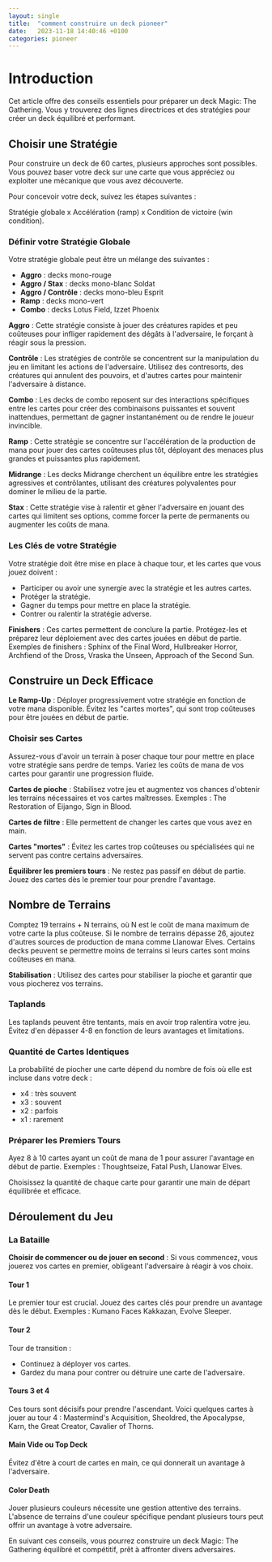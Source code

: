```yaml
---
layout: single
title:  "comment construire un deck pioneer"
date:   2023-11-18 14:40:46 +0100
categories: pioneer
---
```


# Introduction

Cet article offre des conseils essentiels pour préparer un deck Magic: The Gathering. Vous y trouverez des lignes directrices et des stratégies pour créer un deck équilibré et performant.

## Choisir une Stratégie

Pour construire un deck de 60 cartes, plusieurs approches sont possibles. Vous pouvez baser votre deck sur une carte que vous appréciez ou exploiter une mécanique que vous avez découverte. 

Pour concevoir votre deck, suivez les étapes suivantes :

Stratégie globale x Accélération (ramp) x Condition de victoire (win condition).

### Définir votre Stratégie Globale

Votre stratégie globale peut être un mélange des suivantes :

- **Aggro** : decks mono-rouge
- **Aggro / Stax** : decks mono-blanc Soldat
- **Aggro / Contrôle** : decks mono-bleu Esprit
- **Ramp** : decks mono-vert
- **Combo** : decks Lotus Field, Izzet Phoenix

**Aggro** : Cette stratégie consiste à jouer des créatures rapides et peu coûteuses pour infliger rapidement des dégâts à l'adversaire, le forçant à réagir sous la pression.

**Contrôle** : Les stratégies de contrôle se concentrent sur la manipulation du jeu en limitant les actions de l'adversaire. Utilisez des contresorts, des créatures qui annulent des pouvoirs, et d'autres cartes pour maintenir l'adversaire à distance.

**Combo** : Les decks de combo reposent sur des interactions spécifiques entre les cartes pour créer des combinaisons puissantes et souvent inattendues, permettant de gagner instantanément ou de rendre le joueur invincible.

**Ramp** : Cette stratégie se concentre sur l'accélération de la production de mana pour jouer des cartes coûteuses plus tôt, déployant des menaces plus grandes et puissantes plus rapidement.

**Midrange** : Les decks Midrange cherchent un équilibre entre les stratégies agressives et contrôlantes, utilisant des créatures polyvalentes pour dominer le milieu de la partie.

**Stax** : Cette stratégie vise à ralentir et gêner l'adversaire en jouant des cartes qui limitent ses options, comme forcer la perte de permanents ou augmenter les coûts de mana.

### Les Clés de votre Stratégie

Votre stratégie doit être mise en place à chaque tour, et les cartes que vous jouez doivent :

- Participer ou avoir une synergie avec la stratégie et les autres cartes.
- Protéger la stratégie.
- Gagner du temps pour mettre en place la stratégie.
- Contrer ou ralentir la stratégie adverse.

**Finishers** : Ces cartes permettent de conclure la partie. Protégez-les et préparez leur déploiement avec des cartes jouées en début de partie. Exemples de finishers : Sphinx of the Final Word, Hullbreaker Horror, Archfiend of the Dross, Vraska the Unseen, Approach of the Second Sun.

## Construire un Deck Efficace

**Le Ramp-Up** : Déployer progressivement votre stratégie en fonction de votre mana disponible. Évitez les "cartes mortes", qui sont trop coûteuses pour être jouées en début de partie.

### Choisir ses Cartes

Assurez-vous d'avoir un terrain à poser chaque tour pour mettre en place votre stratégie sans perdre de temps. Variez les coûts de mana de vos cartes pour garantir une progression fluide.

**Cartes de pioche** : Stabilisez votre jeu et augmentez vos chances d'obtenir les terrains nécessaires et vos cartes maîtresses. Exemples : The Restoration of Eijango, Sign in Blood.

**Cartes de filtre** : Elle permettent de changer les cartes que vous avez en main.

**Cartes "mortes"** : Évitez les cartes trop coûteuses ou spécialisées qui ne servent pas contre certains adversaires.

**Équilibrer les premiers tours** : Ne restez pas passif en début de partie. Jouez des cartes dès le premier tour pour prendre l'avantage.

## Nombre de Terrains

Comptez 19 terrains + N terrains, où N est le coût de mana maximum de votre carte la plus coûteuse. Si le nombre de terrains dépasse 26, ajoutez d'autres sources de production de mana comme Llanowar Elves. Certains decks peuvent se permettre moins de terrains si leurs cartes sont moins coûteuses en mana.

**Stabilisation** : Utilisez des cartes pour stabiliser la pioche et garantir que vous piocherez vos terrains.

### Taplands

Les taplands peuvent être tentants, mais en avoir trop ralentira votre jeu. Évitez d'en dépasser 4-8 en fonction de leurs avantages et limitations.

### Quantité de Cartes Identiques

La probabilité de piocher une carte dépend du nombre de fois où elle est incluse dans votre deck :

- x4 : très souvent
- x3 : souvent
- x2 : parfois
- x1 : rarement

### Préparer les Premiers Tours

Ayez 8 à 10 cartes ayant un coût de mana de 1 pour assurer l'avantage en début de partie. Exemples : Thoughtseize, Fatal Push, Llanowar Elves.

Choisissez la quantité de chaque carte pour garantir une main de départ équilibrée et efficace.

## Déroulement du Jeu

### La Bataille

**Choisir de commencer ou de jouer en second** : Si vous commencez, vous jouerez vos cartes en premier, obligeant l'adversaire à réagir à vos choix.

#### Tour 1

Le premier tour est crucial. Jouez des cartes clés pour prendre un avantage dès le début. Exemples : Kumano Faces Kakkazan, Evolve Sleeper.

#### Tour 2

Tour de transition :

- Continuez à déployer vos cartes.
- Gardez du mana pour contrer ou détruire une carte de l'adversaire.

#### Tours 3 et 4

Ces tours sont décisifs pour prendre l'ascendant. Voici quelques cartes à jouer au tour 4 : Mastermind's Acquisition, Sheoldred, the Apocalypse, Karn, the Great Creator, Cavalier of Thorns.

#### Main Vide ou Top Deck

Évitez d'être à court de cartes en main, ce qui donnerait un avantage à l'adversaire.

#### Color Death

Jouer plusieurs couleurs nécessite une gestion attentive des terrains. L'absence de terrains d'une couleur spécifique pendant plusieurs tours peut offrir un avantage à votre adversaire.

En suivant ces conseils, vous pourrez construire un deck Magic: The Gathering équilibré et compétitif, prêt à affronter divers adversaires.

